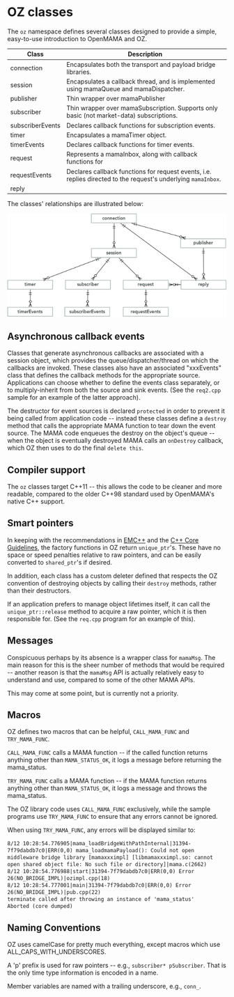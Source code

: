 # OZ classes
The `oz` namespace defines several classes designed to provide a simple, easy-to-use introduction to OpenMAMA and OZ.

Class | Description
----- | -------------
connection | Encapsulates both the transport and payload bridge libraries.
session | Encapsulates a callback thread, and is implemented using mamaQueue and mamaDispatcher.
publisher | Thin wrapper over mamaPublisher
subscriber | Thin wrapper over mamaSubscription.  Supports only basic (not market-data) subscriptions.
subscriberEvents | Declares callback functions for subscription events.
timer | Encapsulates a mamaTimer object.
timerEvents | Declares callback functions for timer events.
request | Represents a mamaInbox, along with callback functions for 
requestEvents | Declares callback functions for request events, i.e. replies directed to the request's underlying `mamaInbox`.
reply | 

The classes' relationships are illustrated below:<br>

![](ozimpl.png)

## Asynchronous callback events

Classes that generate asynchronous callbacks are associated with a session object, which provides the queue/dispatcher/thread on which the callbacks are invoked.  These classes also have an associated "xxxEvents" class that defines the callback methods for the appropriate source.  Applications can choose whether to define the events class separately, or to multiply-inherit from both the source and sink events.  (See the `req2.cpp` sample for an example of the latter approach).

The destructor for event sources is declared `protected` in order to prevent it being called from application code -- instead these classes define a `destroy` method that calls the appropriate MAMA function to tear down the event source.  The MAMA code enqueues the destroy on the object's queue -- when the object is eventually destroyed MAMA calls an `onDestroy` callback, which OZ then uses to do the final `delete this`.


## Compiler support
The `oz` classes target C++11 -- this allows the code to be cleaner and more readable, compared to the older C++98 standard used by OpenMAMA's native C++ support.

## Smart pointers
In keeping with the recommendations in [EMC++](https://www.aristeia.com/EMC++.html) and the [C++ Core Guidelines](https://isocpp.github.io/CppCoreGuidelines/CppCoreGuidelines), the factory functions in OZ return `unique_ptr`'s.  These have no space or speed penalties relative to raw pointers, and can be easily converted to `shared_ptr`'s if desired.

In addition, each class has a custom deleter defined that respects the OZ convention of destroying objects by calling their `destroy` methods, rather than their destructors.

If an application prefers to manage object lifetimes itself, it can call the `unique_ptr::release` method to acquire a raw pointer, which it is then responsible for.  (See the `req.cpp` program for an example of this).


## Messages
Conspicuous perhaps by its absence is a wrapper class for `mamaMsg`.  The main reason for this is the sheer number of methods that would be required -- another reason is that the `mamaMsg` API is actually relatively easy to understand and use, compared to some of the other MAMA APIs.

This may come at some point, but is currently not a priority.


## Macros
OZ defines two macros that can be helpful, `CALL_MAMA_FUNC` and `TRY_MAMA_FUNC`.  

`CALL_MAMA_FUNC` calls a MAMA function -- if the called function returns anything other than `MAMA_STATUS_OK`, it logs a message before returning the mama_status.

`TRY_MAMA_FUNC` calls a MAMA function -- if the MAMA function returns anything other than `MAMA_STATUS_OK`, it logs a message and throws the mama_status.

The OZ library code uses `CALL_MAMA_FUNC` exclusively, while the sample programs use `TRY_MAMA_FUNC` to ensure that any errors cannot be ignored.

When using `TRY_MAMA_FUNC`, any errors will be displayed similar to:

```
8/12 10:28:54.776905|mama_loadBridgeWithPathInternal|31394-7f79dabdb7c0|ERR(0,0) mama_loadmamaPayload(): Could not open middleware bridge library [mamaxxximpl] [libmamaxxximpl.so: cannot open shared object file: No such file or directory]|mama.c(2662)
8/12 10:28:54.776988|start|31394-7f79dabdb7c0|ERR(0,0) Error 26(NO_BRIDGE_IMPL)|ozimpl.cpp(18)
8/12 10:28:54.777001|main|31394-7f79dabdb7c0|ERR(0,0) Error 26(NO_BRIDGE_IMPL)|pub.cpp(22)
terminate called after throwing an instance of 'mama_status'
Aborted (core dumped)
```

## Naming Conventions

OZ uses camelCase for pretty much everything, except macros which use ALL_CAPS_WITH_UNDERSCORES.

A 'p' prefix is used for raw pointers -- e.g., `subscriber* pSubscriber`.  That is the only time type information is encoded in a name.

Member variables are named with a trailing underscore, e.g., `conn_`.



